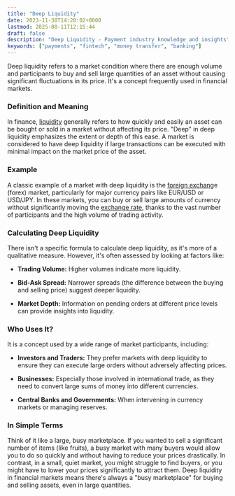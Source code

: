 ```yaml
---
title: "Deep Liquidity"
date: 2023-11-30T14:20:02+0000
lastmod: 2025-08-11T12:15:44
draft: false
description: "Deep Liquidity - Payment industry knowledge and insights"
keywords: ["payments", "fintech", "money transfer", "banking"]
---
```


Deep liquidity refers to a market condition where there are enough volume and participants to buy and sell large quantities of an asset without causing significant fluctuations in its price. It's a concept frequently used in financial markets.

### Definition and Meaning

In finance, [liquidity](https://faisalkhanllc.xyz/resources/payments-wiki/l/liquidity/) generally refers to how quickly and easily an asset can be bought or sold in a market without affecting its price. "Deep" in deep liquidity emphasizes the extent or depth of this ease. A market is considered to have deep liquidity if large transactions can be executed with minimal impact on the market price of the asset.

### Example

A classic example of a market with deep liquidity is the [foreign exchang](https://faisalkhanllc.xyz/resources/payments-wiki/f/fx-foreign-exchange/)e (forex) market, particularly for major currency pairs like EUR/USD or USD/JPY. In these markets, you can buy or sell large amounts of currency without significantly moving the [exchange rate](https://faisalkhanllc.xyz/resources/payments-wiki/e/exchange-rate/), thanks to the vast number of participants and the high volume of trading activity.

### Calculating Deep Liquidity

There isn't a specific formula to calculate deep liquidity, as it's more of a qualitative measure. However, it's often assessed by looking at factors like:

- **Trading Volume:** Higher volumes indicate more liquidity.

- **Bid-Ask Spread:** Narrower spreads (the difference between the buying and selling price) suggest deeper liquidity.

- **Market Depth:** Information on pending orders at different price levels can provide insights into liquidity.

### Who Uses It?

It is a concept used by a wide range of market participants, including:

- **Investors and Traders:** They prefer markets with deep liquidity to ensure they can execute large orders without adversely affecting prices.

- **Businesses:** Especially those involved in international trade, as they need to convert large sums of money into different currencies.

- **Central Banks and Governments:** When intervening in currency markets or managing reserves.

### In Simple Terms

Think of it like a large, busy marketplace. If you wanted to sell a significant number of items (like fruits), a busy market with many buyers would allow you to do so quickly and without having to reduce your prices drastically. In contrast, in a small, quiet market, you might struggle to find buyers, or you might have to lower your prices significantly to attract them. Deep liquidity in financial markets means there's always a "busy marketplace" for buying and selling assets, even in large quantities.